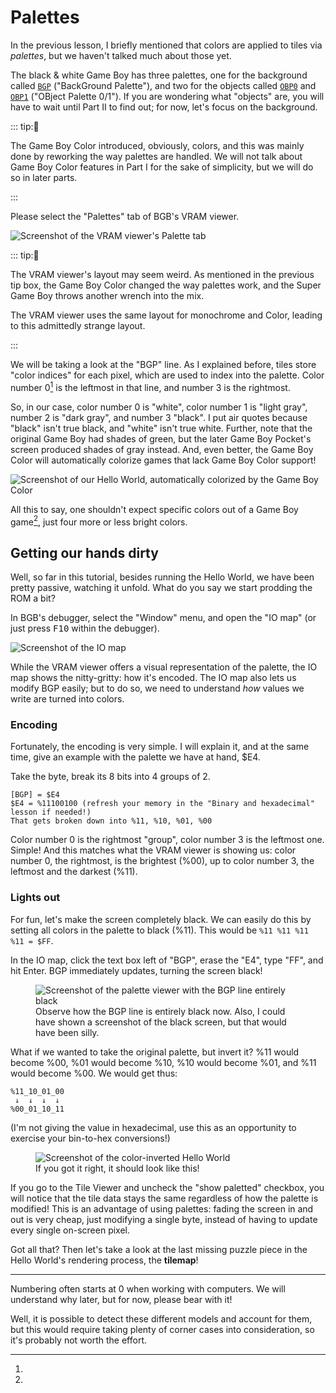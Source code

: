 # Palettes

In the previous lesson, I briefly mentioned that colors are applied to tiles via *palettes*, but we haven't talked much about those yet.

The black & white Game Boy has three palettes, one for the background called [`BGP`](https://gbdev.io/pandocs/Palettes.html#ff47---bgp-bg-palette-data-rw---non-cgb-mode-only) ("BackGround Palette"), and two for the objects called [`OBP0`](https://gbdev.io/pandocs/Palettes.html#ff48---obp0-object-palette-0-data-rw---non-cgb-mode-only) and [`OBP1`](https://gbdev.io/pandocs/Palettes.html#ff48---obp1-object-palette-1-data-rw---non-cgb-mode-only) ("OBject Palette 0/1").
If you are wondering what "objects" are, you will have to wait until Part Ⅱ to find out; for now, let's focus on the background.

::: tip:🌈

The Game Boy Color introduced, obviously, colors, and this was mainly done by reworking the way palettes are handled.
We will not talk about Game Boy Color features in Part Ⅰ for the sake of simplicity, but we will do so in later parts.

:::

Please select the "Palettes" tab of BGB's VRAM viewer.

![Screenshot of the VRAM viewer's Palette tab](../assets/img/pal_viewer.png)

::: tip:🥴

The VRAM viewer's layout may seem weird.
As mentioned in the previous tip box, the Game Boy Color changed the way palettes work, and the Super Game Boy throws another wrench into the mix.

The VRAM viewer uses the same layout for monochrome and Color, leading to this admittedly strange layout.

:::

We will be taking a look at the "BGP" line.
As I explained before, tiles store "color indices" for each pixel, which are used to index into the palette.
Color number 0[^numbering_zero] is the leftmost in that line, and number 3 is the rightmost.

So, in our case, color number 0 is "white", color number 1 is "light gray", number 2 is "dark gray", and number 3 "black".
I put air quotes because "black" isn't true black, and "white" isn't true white.
Further, note that the original Game Boy had shades of green, but the later Game Boy Pocket's screen produced shades of gray instead.
And, even better, the Game Boy Color will automatically colorize games that lack Game Boy Color support!

![Screenshot of our Hello World, automatically colorized by the Game Boy Color](../assets/img/hello_world_autocolor.png)

All this to say, one shouldn't expect specific colors out of a Game Boy game[^console_detection], just four more or less bright colors.

## Getting our hands dirty

Well, so far in this tutorial, besides running the Hello World, we have been pretty passive, watching it unfold.
What do you say we start prodding the ROM a bit?

In BGB's debugger, select the "Window" menu, and open the "IO map" (or just press <kbd>F10</kbd> within the debugger).

![Screenshot of the IO map](../assets/img/io_map.png)

While the VRAM viewer offers a visual representation of the palette, the IO map shows the nitty-gritty: how it's encoded.
The IO map also lets us modify BGP easily; but to do so, we need to understand *how* values we write are turned into colors.

### Encoding

Fortunately, the encoding is very simple.
I will explain it, and at the same time, give an example with the palette we have at hand, $E4.

Take the byte, break its 8 bits into 4 groups of 2.
```
[BGP] = $E4
$E4 = %11100100 (refresh your memory in the "Binary and hexadecimal" lesson if needed!)
That gets broken down into %11, %10, %01, %00
```

Color number 0 is the rightmost "group", color number 3 is the leftmost one.
Simple!
And this matches what the VRAM viewer is showing us: color number 0, the rightmost, is the brightest (%00), up to color number 3, the leftmost and the darkest (%11).

### Lights out

For fun, let's make the screen completely black.
We can easily do this by setting all colors in the palette to black (%11).
This would be `%11 %11 %11 %11 = $FF`.

In the IO map, click the text box left of "BGP", erase the "E4", type "FF", and hit Enter.
BGP immediately updates, turning the screen black!

<figure>
	<img src="../assets/img/pal_viewer_black.png" alt="Screenshot of the palette viewer with the BGP line entirely black">
	<figcaption>Observe how the BGP line is entirely black now. Also, I could have shown a screenshot of the black screen, but that would have been silly.</figcaption>
</figure>

What if we wanted to take the original palette, but invert it?
%11 would become %00, %01 would become %10, %10 would become %01, and %11 would become %00.
We would get thus:

```
%11_10_01_00
 ↓  ↓  ↓  ↓
%00_01_10_11
```

(I'm not giving the value in hexadecimal, use this as an opportunity to exercise your bin-to-hex conversions!)

<figure>
	<img src="../assets/img/hello_world_inv.png" alt="Screenshot of the color-inverted Hello World">
	<figcaption>If you got it right, it should look like this!</figcaption>
</figure>

If you go to the Tile Viewer and uncheck the "show paletted" checkbox, you will notice that the tile data stays the same regardless of how the palette is modified!
This is an advantage of using palettes: fading the screen in and out is very cheap, just modifying a single byte, instead of having to update every single on-screen pixel.

Got all that?
Then let's take a look at the last missing puzzle piece in the Hello World's rendering process, the **tilemap**!

---

[^numbering_zero]:
Numbering often starts at 0 when working with computers.
We will understand why later, but for now, please bear with it!

[^console_detection]:
Well, it is possible to detect these different models and account for them, but this would require taking plenty of corner cases into consideration, so it's probably not worth the effort.
